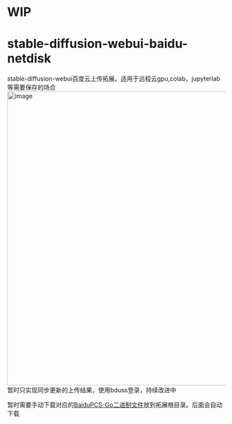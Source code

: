 # WIP
# stable-diffusion-webui-baidu-netdisk
stable-diffusion-webui百度云上传拓展。适用于远程云gpu,colab，jupyterlab等需要保存的场合
<img width="678" alt="image" src="https://user-images.githubusercontent.com/25872019/223519780-8de5919a-341b-4912-bdce-eca859a32927.png">
暂时只实现同步更新的上传结果，使用bduss登录，持续改进中

暂时需要手动下载对应的[BaiduPCS-Go二进制文件](https://github.com/qjfoidnh/BaiduPCS-Go/releases/tag/v3.9.0)放到拓展根目录。后面会自动下载

